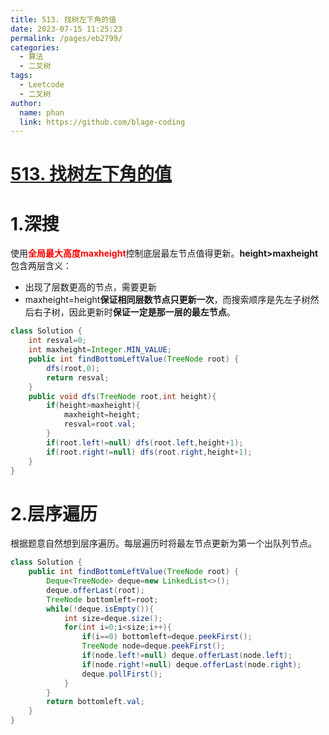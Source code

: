 ```yaml
---
title: 513. 找树左下角的值
date: 2023-07-15 11:25:23
permalink: /pages/eb2799/
categories:
  - 算法
  - 二叉树
tags:
  - Leetcode
  - 二叉树
author: 
  name: phan
  link: https://github.com/blage-coding
---
```

# [513. 找树左下角的值](https://leetcode.cn/problems/find-bottom-left-tree-value/)

# 1.深搜

使用<font color="red">**全局最大高度maxheight**</font>控制底层最左节点值得更新。**height>maxheight**包含两层含义：

- 出现了层数更高的节点，需要更新
- maxheight=height**保证相同层数节点只更新一次**，而搜索顺序是先左子树然后右子树，因此更新时**保证一定是那一层的最左节点**。

```java
class Solution {
    int resval=0;
    int maxheight=Integer.MIN_VALUE;
    public int findBottomLeftValue(TreeNode root) {
        dfs(root,0);
        return resval;
    }
    public void dfs(TreeNode root,int height){
        if(height>maxheight){
            maxheight=height;
            resval=root.val;
        }
        if(root.left!=null) dfs(root.left,height+1);
        if(root.right!=null) dfs(root.right,height+1);
    }
}
```

# 2.层序遍历

根据题意自然想到层序遍历。每层遍历时将最左节点更新为第一个出队列节点。

```java
class Solution {
    public int findBottomLeftValue(TreeNode root) {
        Deque<TreeNode> deque=new LinkedList<>();
        deque.offerLast(root);
        TreeNode bottomleft=root;
        while(!deque.isEmpty()){
            int size=deque.size();
            for(int i=0;i<size;i++){
                if(i==0) bottomleft=deque.peekFirst();
                TreeNode node=deque.peekFirst();
                if(node.left!=null) deque.offerLast(node.left);
                if(node.right!=null) deque.offerLast(node.right);
                deque.pollFirst();
            }
        }
        return bottomleft.val;
    }
}
```

